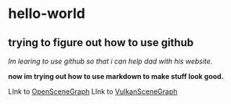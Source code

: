 # hello-world
## trying to figure out how to use github

*Im learing to use github so that i can help dad with his website.*

**now im trying out how to use markdown to make stuff look good.**


LInk to [OpenSceneGraph](http://www.openscenegraph.org)
LInk to [VulkanSceneGraph](http://www.vulkanscenegraph.org)
